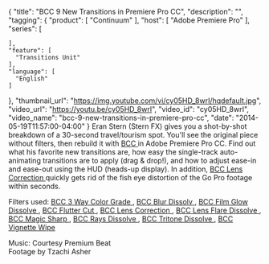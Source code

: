 {
  "title": "BCC 9 New Transitions in Premiere Pro CC",
  "description": "",
  "tagging": {
    "product": [
      "Continuum"
    ],
    "host": [
      "Adobe Premiere Pro"
    ],
    "series": [

    ],
    "feature": [
      "Transitions Unit"
    ],
    "language": [
      "English"
    ]
  },
  "thumbnail_url": "https://img.youtube.com/vi/cy05HD_8wrI/hqdefault.jpg",
  "video_url": "https://youtu.be/cy05HD_8wrI",
  "video_id": "cy05HD_8wrI",
  "video_name": "bcc-9-new-transitions-in-premiere-pro-cc",
  "date": "2014-05-19T11:57:00-04:00"
}
Eran Stern (Stern FX) gives you a shot-by-shot breakdown of a 30-second travel/tourism spot. You'll see the original piece without filters, then rebuild it with [ BCC ](/products/continuum/) in Adobe Premiere Pro CC. Find out what his favorite new transitions are, how easy the single-track auto-animating transitions are to apply (drag &amp; drop!), and how to adjust ease-in and ease-out using the HUD (heads-up display). In addition, [ BCC Lens Correction ](/products/continuum-units/image-restoration/) quickly gets rid of the fish eye distortion of the Go Pro footage within seconds.

Filters used: [ BCC 3 Way Color Grade ](/products/continuum-units/color-and-tone/) , [ BCC Blur Dissolv ](/products/continuum-units/transitions/) , [ BCC Film Glow Dissolve ](/products/continuum-units/transitions/), [ BCC Flutter Cut ](/products/continuum-units/transitions/) , [ BCC Lens Correction ](/products/continuum-units/image-restoration/) , [ BCC Lens Flare Dissolve ](/products/continuum-units/transitions/) , [ BCC Magic Sharp ](/products/continuum-units/image-restoration/) , [ BCC Rays Dissolve ](/products/continuum-units/transitions/) , [ BCC Tritone Dissolve ](/products/continuum-units/transitions/) , [ BCC Vignette Wipe
](/products/continuum-units/transitions/)

Music: Courtesy Premium Beat  
Footage by Tzachi Asher
